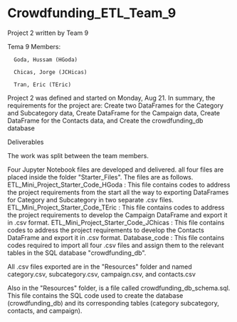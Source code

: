 # Crowdfunding_ETL_Team_9
Project 2 written by Team 9

Tema 9 Members:

      Goda, Hussam (HGoda)
      
      Chicas, Jorge (JCHicas)
      
      Tran, Eric (TEric)

Project 2 was defined and started on Monday, Aug 21. In summary, the requirements for the project are:
      Create two DataFrames for the Category and Subcategory data,
      Create DataFrame for the Campaign data,
      Create DataFrame for the Contacts data, and
      Create the crowdfunding_db database


Deliverables

The work was split between the team members.

Four Jupyter Notebook files are developed and delivered. all four files are placed inside the folder "Starter_Files". The files are as follows.
      ETL_Mini_Project_Starter_Code_HGoda : This file contains codes to address the project requirements from the start all the way to exporting DataFrames for Category and Subcategory in two separate .csv files.
      ETL_Mini_Project_Starter_Code_TEric : This file contains codes to address the project requirements to develop the Campaign DataFrame and export it in .csv format.
      ETL_Mini_Project_Starter_Code_JChicas : This file contains codes to address the project requirements to develop the Contacts DataFrame and export it in .csv format.
      Database_code : This file contains codes required to import all four .csv files and assign them to the relevant tables in the SQL database "crowdfunding_db".
  
All .csv files exported are in the "Resources" folder and named category.csv, subcategory.csv, campaign.csv, and contacts.csv

Also in the "Resources" folder, is a file called crowdfunding_db_schema.sql. This file contains the SQL code used to create the database (crowdfunding_db) and its corresponding tables (category subcategory, contacts, and campaign).
